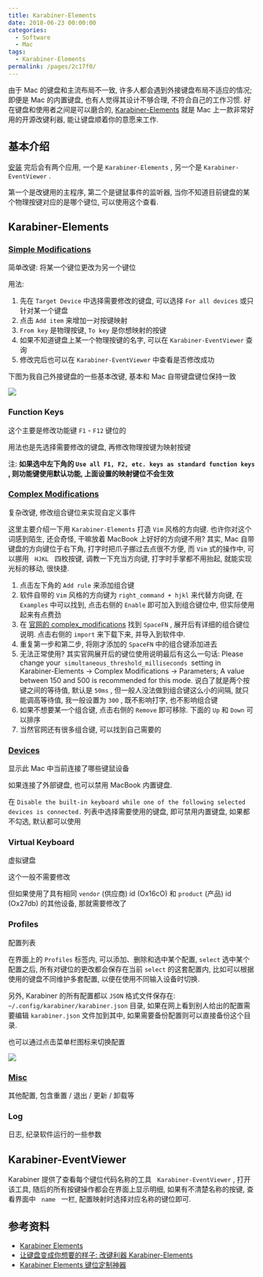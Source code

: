 ```yaml
---
title: Karabiner-Elements
date: 2018-06-23 00:00:00
categories: 
  - Software
  - Mac
tags: 
  - Karabiner-Elements
permalink: /pages/2c17f0/
---
```


由于 Mac 的键盘和主流布局不一致, 许多人都会遇到外接键盘布局不适应的情况; 即便是 Mac 的内置键盘, 也有人觉得其设计不够合理, 不符合自己的工作习惯. 好在键盘和使用者之间是可以磨合的, [Karabiner-Elements](https://pqrs.org/osx/karabiner/) 就是 Mac 上一款非常好用的开源改键利器, 能让键盘顺着你的意愿来工作.

## 基本介绍

[安装](https://pqrs.org/osx/karabiner/document.html#usage) 完后会有两个应用, 一个是 `Karabiner-Elements` , 另一个是 `Karabiner-EventViewer` .

第一个是改键用的主程序, 第二个是键鼠事件的监听器, 当你不知道目前键盘的某个物理按键对应的是哪个键位, 可以使用这个查看.

## Karabiner-Elements

### [Simple Modifications](https://pqrs.org/osx/karabiner/document.html#configuration-simple-modifications)

简单改键: 将某一个键位更改为另一个键位

用法:

1. 先在 `Target Device` 中选择需要修改的键盘, 可以选择 `For all devices` 或只针对某一个键盘
2. 点击 `Add item` 来增加一对按键映射
3. `From key` 是物理按键, `To key` 是你想映射的按键
4. 如果不知道键盘上某一个物理按键的名字, 可以在 `Karabiner-EventViewer` 查询
5. 修改完后也可以在 `Karabiner-EventViewer` 中查看是否修改成功

下图为我自己外接键盘的一些基本改键, 基本和 Mac 自带键盘键位保持一致

![](/img/mac/026.png)

### Function Keys

这个主要是修改功能键 `F1` - `F12` 键位的

用法也是先选择需要修改的键盘, 再修改物理按键为映射按键

注: **如果选中左下角的 `Use all F1, F2, etc. keys as standard function keys` , 则功能键使用默认功能, 上面设置的映射键位不会生效**

### [Complex Modifications](https://pqrs.org/osx/karabiner/document.html#configuration-complex-modifications)

复杂改键, 修改组合键位来实现自定义事件

这里主要介绍一下用 `Karabiner-Elements` 打造 `Vim` 风格的方向键. 也许你对这个词感到陌生, 还会奇怪, 干嘛放着 MacBook 上好好的方向键不用? 其实, Mac 自带键盘的方向键位于右下角, 打字时把爪子挪过去点很不方便, 而 `Vim` 式的操作中, 可以挪用   `HJKL`   四枚按键, 调教一下充当方向键, 打字时手掌都不用抬起, 就能实现光标的移动, 很快捷.

1. 点击左下角的 `Add rule` 来添加组合键
2. 软件自带的 `Vim` 风格的方向键为 `right_command + hjkl` 来代替方向键, 在 `Examples` 中可以找到, 点击右侧的 `Enable` 即可加入到组合键位中, 但实际使用起来有点费劲
3. 在 [官网的 complex_modifications](https://ke-complex-modifications.pqrs.org/#spacefn) 找到 `SpaceFN` , 展开后有详细的组合键位说明. 点击右侧的 `import` 来下载下来, 并导入到软件中.
4. 重复第一步和第二步, 将刚才添加的 `SpaceFN` 中的组合键添加进去
5. 无法正常使用? 其实官网展开后的键位使用说明最后有这么一句话: Please change your  `simultaneous_threshold_milliseconds`  setting in Karabiner-Elements → Complex Modifications → Parameters; A value between 150 and 500 is recommended for this mode. 说白了就是两个按键之间的等待值, 默认是 `50ms` , 但一般人没法做到组合键这么小的间隔, 就只能调高等待值, 我一般设置为 `300` , 既不影响打字, 也不影响组合键
6. 如果不想要某一个组合键, 点击右侧的 `Remove` 即可移除. 下面的 `Up` 和 `Down` 可以排序
7. 当然官网还有很多组合键, 可以找到自己需要的

### [Devices](https://pqrs.org/osx/karabiner/document.html#configuration-devices)

显示此 Mac 中当前连接了哪些键鼠设备

如果连接了外部键盘, 也可以禁用 MacBook 内置键盘.

在 `Disable the built-in keyboard while one of the following selected devices is connected.` 列表中选择需要使用的键盘, 即可禁用内置键盘, 如果都不勾选, 默认都可以使用

### Virtual Keyboard

虚拟键盘

这个一般不需要修改

但如果使用了具有相同 `vendor` (供应商) id (Ox16cO) 和 `product` (产品) id (Ox27db) 的其他设备, 那就需要修改了

### Profiles

配置列表

在界面上的 `Profiles` 标签内, 可以添加、删除和选中某个配置, `select` 选中某个配置之后, 所有对键位的更改都会保存在当前 `select` 的这套配置内, 比如可以根据使用的键盘不同维护多套配置, 以便在使用不同输入设备时切换.

另外, Karabiner 的所有配置都以 `JSON` 格式文件保存在: `~/.config/karabiner/karabiner.json` 目录, 如果在网上看到别人给出的配置需要编辑 `karabiner.json` 文件加到其中, 如果需要备份配置则可以直接备份这个目录.

也可以通过点击菜单栏图标来切换配置

![](/img/mac/027.png)

### [Misc](https://pqrs.org/osx/karabiner/document.html#quit)

其他配置, 包含重置 / 退出 / 更新 / 卸载等

### Log

日志, 纪录软件运行的一些参数

## Karabiner-EventViewer

Karabiner 提供了查看每个键位代码名称的工具   `Karabiner-EventViewer` , 打开该工具, 随后的所有按键操作都会在界面上显示明细, 如果有不清楚名称的按键, 查看界面中   `name`   一栏, 配置映射时选择对应名称的键位即可.

## 参考资料

- [Karabiner Elements](https://pqrs.org/osx/karabiner/document.html)
- [让键盘变成你想要的样子: 改键利器 Karabiner-Elements](https://sspai.com/post/42921s)
- [Karabiner Elements 键位定制神器](https://www.jianshu.com/p/47d5de7f12bc)
